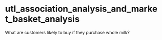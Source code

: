 # utl_association_analysis_and_market_basket_analysis
What are customers likely to buy if they purchase whole milk?
